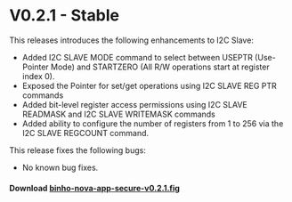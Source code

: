 # V0.2.1 - Stable

This releases introduces the following enhancements to I2C Slave:

* Added I2C SLAVE MODE command to select between USEPTR \(Use-Pointer Mode\) and STARTZERO \(All R/W operations start at register index 0\).
* Exposed the Pointer for set/get operations using I2C SLAVE REG PTR commands
* Added bit-level register access permissions using I2C SLAVE READMASK and I2C SLAVE WRITEMASK commands
* Added ability to configure the number of registers from 1 to 256 via the I2C SLAVE REGCOUNT command.

This release fixes the following bugs:

* No known bug fixes.

#### Download [binho-nova-app-secure-v0.2.1.fig](https://cdn.binho.io/fw/nova/0.2.1/binho-nova-app-secure-v0.2.1.fig)

